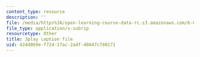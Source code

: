 ```yaml
---
content_type: resource
description: ''
file: /media/https%3A/open-learning-course-data-rc.s3.amazonaws.com/6-046j-design-and-analysis-of-algorithms-spring-2015/424d869ef72417ac2a4f48647c740171_hmReJCupbNU.srt
file_type: application/x-subrip
resourcetype: Other
title: 3play caption file
uid: 424d869e-f724-17ac-2a4f-48647c740171
---
```

